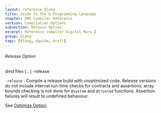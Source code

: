 ```yaml
---
layout: reference_dlang
title: Guide to the D Programming Language
chapter: DMD Compiler Reference
section: Compilation Options
subsection: Release Option
excerpt: Reference compiler Digital Mars D
group: DLang
tags: [dlang, dguide, draft]
---
```


###### Release Option

<div markdown='1' class='syntax'>
    dmd files [...] -release

`-release`
: Compile a release build with unoptimized code.
  Release versions do not include internal run-time checks for contracts and assertions; array bounds checking is not done for `@system` and `@trusted` functions.
  Assertion failures will result to undefined behaviour.
</div>

See [Optimize Option](./opt_optimize.html).

